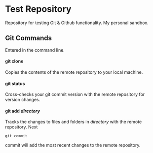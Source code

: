 # Test Repository

Repository for testing Git & Github functionality. My personal sandbox. 

## Git Commands
Entered in the command line.

#### git clone

Copies the contents of the remote repository to your local machine.

#### git status

Cross-checks your git commit version with the remote repository for version changes.

#### git add *directory*

Tracks the changes to files and folders in *directory* with the remote repository. Next 

    git commit 

commit will add the most recent changes to the remote repository.